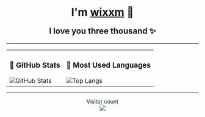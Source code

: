 <h1 align="center" style="margin: 0 0 20px;">
  <b>I'm <a href="https://t.me/WkjxT" target="_blank">wixxm</a> 👋</b>
</h1>

<h2 align="center" style="margin: 0 0 20px;">
  <b>I love you three thousand ✨</b>
</h2>

---

<div align="center">
  <table>
    <tr>
      <td>
        <h3>🌟 GitHub Stats</h3>
        <img src="https://github-readme-stats.vercel.app/api?username=wixxm&show_icons=true&title_color=333&icon_color=0099ff&text_color=333&bg_color=ffffff&hide_border=true" alt="GitHub Stats" />
      </td>
      <td>
        <h3>🎯 Most Used Languages</h3>
        <img src="https://github-readme-stats.vercel.app/api/top-langs/?username=wixxm&layout=compact&hide_border=true&title_color=333&text_color=333" alt="Top Langs" />
      </td>
    </tr>
  </table>
</div>

---

<p align="center"> 
  Visitor count<br>
  <img src="https://profile-counter.glitch.me/wixxm/count.svg" />
</p>
